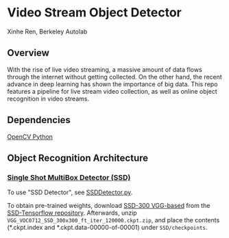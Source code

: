 # Video Stream Object Detector
Xinhe Ren, Berkeley Autolab

## Overview
With the rise of live video streaming, a massive amount of data flows through the internet without getting collected. On the other hand, the recent advance in deep learning has shown the importance of big data. This repo features a pipeline for live stream video collection, as well as online object recognition in video streams.

## Dependencies
[OpenCV Python](https://opencv.org/)

## Object Recognition Architecture
### [Single Shot MultiBox Detector (SSD)](https://github.com/balancap/SSD-Tensorflow)
To use "SSD Detector", see [SSDDetector.py](https://github.com/renxinhe/Video-Stream-Object-Detector/blob/master/SSDDetector.py).

To obtain pre-trained weights, download [SSD-300 VGG-based](https://drive.google.com/file/d/0B0qPCUZ-3YwWUXh4UHJrd1RDM3c/view?usp=sharing) from the [SSD-Tensorflow repository](https://github.com/balancap/SSD-Tensorflow#evaluation-on-pascal-voc-2007). Afterwards, unzip `VGG_VOC0712_SSD_300x300_ft_iter_120000.ckpt.zip`, and place the contents (*.ckpt.index and *.ckpt.data-00000-of-00001) under `SSD/checkpoints`.

